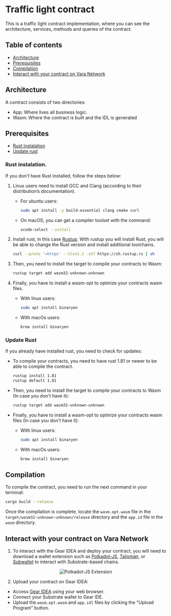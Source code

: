 # Traffic light contract

This is a traffic light contract implementation, where you can see the architecture, services, methods and queries of the contract.

## Table of contents

- [Architecture](#architecture)
- [Prerequisites](#prerequisites)
- [Compilation](#compilation)
- [Interact with your contract on Vara Network](#interact-with-your-contract-on-vara-network)

## Architecture

A contract consists of two directories:
-	App: Where lives all business logic.
-	Wasm: Where the contract is built and the IDL is generated 

## Prerequisites

- [Rust instalation](#rust-instalation)
- [Update rust](#update-rust)

### Rust instalation.

If you don't have Rust installed, follow the steps below:

1. Linux users need to install GCC and Clang (according to their distribution’s documentation).

    - For ubuntu users:
        ```bash
        sudo apt install -y build-essential clang cmake curl
        ```
    
    - On macOS, you can get a compiler toolset with the command:
    
        ```bash
        xcode-select --install
        ```
2. Install rust, in this case [Rustup](https://rustup.rs/). With rustup you will install Rust, you will be able to change the Rust version and install additional toolchains.

    ```bash
    curl --proto '=https' --tlsv1.2 -sSf https://sh.rustup.rs | sh
    ```

3.  Then, you need to install the target to compile your contracts to Wasm:

    ```bash
    rustup target add wasm32-unknown-unknown
    ```

4. Finally, you have to install a wasm-opt to optmize your contracts wasm files.

    - With linux users:

        ```bash
        sudo apt install binaryen
        ```
    
    - With macOs users:

        ```bash
        brew install binaryen
        ```

### Update Rust

If you already have installed rust, you need to check for updates:

- To compile your contracts, you need to have rust 1.81 or newer to be able to compile the contract.

    ```bash
    rustup install 1.81
    rustup default 1.81
    ```    

- Then, you need to install the target to compile your contracts to Wasm (In case you don't have it):

    ```bash
    rustup target add wasm32-unknown-unknown
    ```

- Finally, you have to install a wasm-opt to optmize your contracts wasm files (In case you don't have it):

    - With linux users:

        ```bash
        sudo apt install binaryen
        ```
    
    - With macOs users:

        ```bash
        brew install binaryen
        ```
        
## Compilation

To compile the contract, you need to run the next command in your terminal:

```bash
cargo build --release
```

Once the compilation is complete, locate the `wasm.opt.wasm` file in the `target/wasm32-unknown-unknown/release` directory and the `app.id` file in the `wasm` directory.

## Interact with your contract on Vara Network

1. To interact with the Gear IDEA and deploy your contract, you will need to download a wallet extension such as [Polkadot-JS](https://polkadot.js.org/extension/), [Talisman](https://talisman.xyz/), or [Subwallet](https://subwallet.app/) to interact with Substrate-based chains.

<div align="center">
  <img src="https://polkadot.js.org/extension/extension-overview.png" alt="Polkadot-JS Extension">
</div>

2. Upload your contract on Gear IDEA:

- Access [Gear IDEA](https://idea.gear-tech.io/programs?node=wss%3A%2F%2Frpc.vara.network) using your web browser.
- Connect your Substrate wallet to Gear IDE.
- Upload the `wasm.opt.wasm` and `app.idl` files by clicking the "Upload Program" button.


